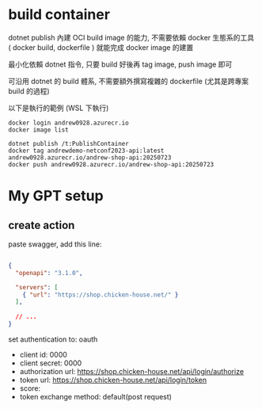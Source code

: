 ﻿# build container

dotnet publish 內建 OCI build image 的能力, 不需要依賴 docker 生態系的工具
( docker build, dockerfile ) 就能完成 docker image 的建置

最小化依賴 dotnet 指令, 只要 build 好後再 tag image, push image 即可

可沿用 dotnet 的 build 體系, 不需要額外撰寫複雜的 dockerfile (尤其是跨專案 build 的過程)

以下是執行的範例 (WSL 下執行)

```
docker login andrew0928.azurecr.io
docker image list

dotnet publish /t:PublishContainer
docker tag andrewdemo-netconf2023-api:latest andrew0928.azurecr.io/andrew-shop-api:20250723
docker push andrew0928.azurecr.io/andrew-shop-api:20250723

```





# My GPT setup

## create action

paste swagger, add this line:

```json

{
  "openapi": "3.1.0",

  "servers": [
    { "url": "https://shop.chicken-house.net/" }
  ],
  
  // ...
}

```

set authentication to: oauth

- client id: 0000
- client secret: 0000
- authorization url: https://shop.chicken-house.net/api/login/authorize
- token url: https://shop.chicken-house.net/api/login/token
- score: 
- token exchange method: default(post request)